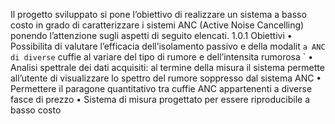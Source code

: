 Il progetto sviluppato si pone l’obiettivo di realizzare un sistema a basso costo in grado di
caratterizzare i sistemi ANC (Active Noise Cancelling) ponendo l’attenzione sugli aspetti di
seguito elencati.
1.0.1 Obiettivi
• Possibilita di valutare l’efficacia dell’isolamento passivo e della modalit ` a ANC di diverse `
cuffie al variare del tipo di rumore e dell’intensita rumorosa `
• Analisi spettrale dei dati acquisiti: al termine della misura il sistema permette all’utente
di visualizzare lo spettro del rumore soppresso dal sistema ANC
• Permettere il paragone quantitativo tra cuffie ANC appartenenti a diverse fasce di prezzo
• Sistema di misura progettato per essere riproducibile a basso costo

